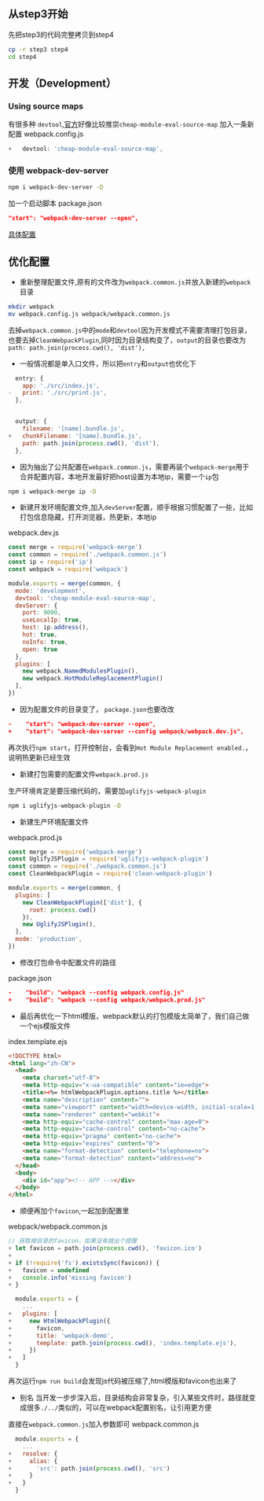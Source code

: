 ## 从step3开始
先把step3的代码完整拷贝到step4

```bash
cp -r step3 step4
cd step4
```

## 开发（Development）

### Using source maps
有很多种 `devtool`,[官方](https://webpack.js.org/configuration/devtool/)好像比较推崇`cheap-module-eval-source-map`
加入一条新配置
webpack.config.js
```js
+   devtool: 'cheap-module-eval-source-map',
```

### 使用 webpack-dev-server
```bash
npm i webpack-dev-server -D
```

加一个启动脚本
package.json
```json
"start": "webpack-dev-server --open",
```

[具体配置](https://doc.webpack-china.org/configuration/dev-server)

## 优化配置
- 重新整理配置文件,原有的文件改为`webpack.common.js`并放入新建的`webpack`目录

```bash
mkdir webpack
mv webpack.config.js webpack/webpack.common.js
```

去掉`webpack.common.js`中的`mode`和`devtool`因为开发模式不需要清理打包目录，也要去掉`CleanWebpackPlugin`,同时因为目录结构变了，`output`的目录也要改为`path: path.join(process.cwd(), 'dist'),`

- 一般情况都是单入口文件，所以把`entry`和`output`也优化下
```js
  entry: {
    app: './src/index.js',
-   print: './src/print.js',
  },


  output: {
    filename: '[name].bundle.js',
+   chunkFilename: '[name].bundle.js',
    path: path.join(process.cwd(), 'dist'),
  },
```

- 因为抽出了公共配置在`webpack.common.js`，需要再装个`webpack-merge`用于合并配置内容，本地开发最好把host设置为本地ip，需要一个`ip`包

```bash
npm i webpack-merge ip -D
```

- 新建开发环境配置文件,加入`devServer`配置，顺手根据习惯配置了一些，比如打包信息隐藏，打开浏览器，热更新，本地ip

webpack.dev.js

```js
const merge = require('webpack-merge')
const common = require('./webpack.common.js')
const ip = require('ip')
const webpack = require('webpack')

module.exports = merge(common, {
  mode: 'development',
  devtool: 'cheap-module-eval-source-map',
  devServer: {
    port: 9000,
    useLocalIp: true,
    host: ip.address(),
    hot: true,
    noInfo: true,
    open: true
  },
  plugins: [
    new webpack.NamedModulesPlugin(),
    new webpack.HotModuleReplacementPlugin()
  ],
})
```
- 因为配置文件的目录变了， `package.json`也要改改

```json
-    "start": "webpack-dev-server --open",
+    "start": "webpack-dev-server --config webpack/webpack.dev.js",

```

再次执行`npm start`，打开控制台，会看到`Hot Module Replacement enabled.`，说明热更新已经生效

- 新建打包需要的配置文件`webpack.prod.js`

生产环境肯定是要压缩代码的，需要加`uglifyjs-webpack-plugin`

```bash
npm i uglifyjs-webpack-plugin -D
```

- 新建生产环境配置文件

webpack.prod.js

```js
const merge = require('webpack-merge')
const UglifyJSPlugin = require('uglifyjs-webpack-plugin')
const common = require('./webpack.common.js')
const CleanWebpackPlugin = require('clean-webpack-plugin')

module.exports = merge(common, {
  plugins: [
    new CleanWebpackPlugin(['dist'], {
      root: process.cwd()
    }),
    new UglifyJSPlugin(),
  ],
  mode: 'production',
})
```

- 修改打包命令中配置文件的路径

package.json

```json
-    "build": "webpack --config webpack.config.js"
+    "build": "webpack --config webpack/webpack.prod.js"
```

- 最后再优化一下html模版，webpack默认的打包模版太简单了，我们自己做一个ejs模版文件

index.template.ejs

```html
<!DOCTYPE html>
<html lang="zh-CN">
  <head>
    <meta charset="utf-8">
    <meta http-equiv="x-ua-compatible" content="ie=edge">
    <title><%= htmlWebpackPlugin.options.title %></title>
    <meta name="description" content="">
    <meta name="viewport" content="width=device-width, initial-scale=1, maximum-scale=1, user-scalable=no">
    <meta name="renderer" content="webkit">
    <meta http-equiv="cache-control" content="max-age=0">
    <meta http-equiv="cache-control" content="no-cache">
    <meta http-equiv="pragma" content="no-cache">
    <meta http-equiv="expires" content="0">
    <meta name="format-detection" content="telephone=no">
    <meta name="format-detection" content="address=no">
  </head>
  <body>
    <div id="app"><!-- APP --></div>
  </body>
</html>
```

- 顺便再加个`favicon`,一起加到配置里

webpack/webpack.common.js
```js
// 获取根目录的favicon，如果没有就出个提醒
+ let favicon = path.join(process.cwd(), 'favicon.ico')
+
+ if (!require('fs').existsSync(favicon)) {
+   favicon = undefined
+   console.info('missing favicon')
+ }

  module.exports = {
    ...
+   plugins: [
+     new HtmlWebpackPlugin({
+       favicon,
+       title: 'webpack-demo',
+       template: path.join(process.cwd(), 'index.template.ejs'),
+     })
+   ]
  }
```

再次运行`npm run build`会发现js代码被压缩了,html模版和favicon也出来了

- 别名
当开发一步步深入后，目录结构会非常复杂，引入某些文件时，路径就变成很多`./../`类似的，可以在webpack配置别名，让引用更方便

直接在`webpack.common.js`加入参数即可
webpack.common.js
```js
  module.exports = {
    ...
+   resolve: {
+     alias: {
+       'src': path.join(process.cwd(), 'src')
+     }
+   }
  }
```